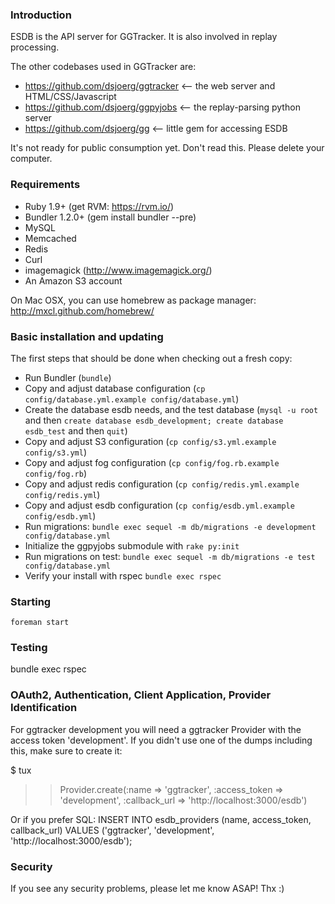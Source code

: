 ### Introduction

ESDB is the API server for GGTracker.  It is also involved in replay processing.

The other codebases used in GGTracker are:
* https://github.com/dsjoerg/ggtracker <-- the web server and HTML/CSS/Javascript
* https://github.com/dsjoerg/ggpyjobs <-- the replay-parsing python server
* https://github.com/dsjoerg/gg <-- little gem for accessing ESDB

It's not ready for public consumption yet.  Don't read this.  Please delete your computer.


### Requirements

 * Ruby 1.9+ (get RVM: https://rvm.io/)
 * Bundler 1.2.0+ (gem install bundler --pre)
 * MySQL
 * Memcached
 * Redis
 * Curl
 * imagemagick (http://www.imagemagick.org/)
 * An Amazon S3 account
 
On Mac OSX, you can use homebrew as package manager: http://mxcl.github.com/homebrew/


### Basic installation and updating

The first steps that should be done when checking out a fresh copy:

 * Run Bundler (`bundle`)
 * Copy and adjust database configuration (`cp config/database.yml.example config/database.yml`)
 * Create the database esdb needs, and the test database (`mysql -u root` and then `create database esdb_development; create database esdb_test` and then `quit`)
 * Copy and adjust S3 configuration (`cp config/s3.yml.example config/s3.yml`)
 * Copy and adjust fog configuration (`cp config/fog.rb.example config/fog.rb`)
 * Copy and adjust redis configuration (`cp config/redis.yml.example config/redis.yml`)
 * Copy and adjust esdb configuration (`cp config/esdb.yml.example config/esdb.yml`)
 * Run migrations: `bundle exec sequel -m db/migrations -e development config/database.yml`
 * Initialize the ggpyjobs submodule with `rake py:init`
 * Run migrations on test: `bundle exec sequel -m db/migrations -e test config/database.yml`
 * Verify your install with rspec `bundle exec rspec`


### Starting

`foreman start`


### Testing

bundle exec rspec



### OAuth2, Authentication, Client Application, Provider Identification

For ggtracker development you will need a ggtracker Provider with the access token 'development'. If you didn't use one of the dumps including this, make sure to create it:

$ tux
>> Provider.create(:name => 'ggtracker', :access_token => 'development', :callback_url => 'http://localhost:3000/esdb')

Or if you prefer SQL: 
INSERT INTO esdb_providers (name, access_token, callback_url) VALUES ('ggtracker', 'development', 'http://localhost:3000/esdb');


### Security

If you see any security problems, please let me know ASAP!  Thx :)
